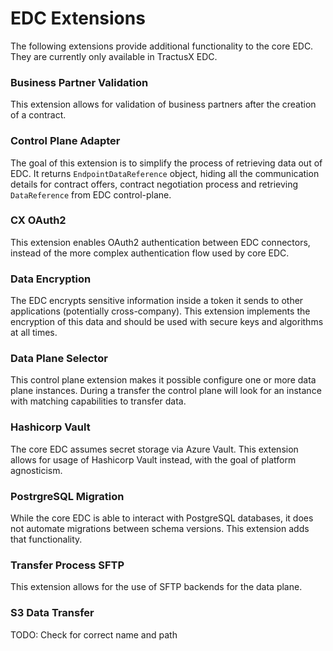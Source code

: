 # EDC Extensions

The following extensions provide additional functionality to the core EDC.
They are currently only available in TractusX EDC. 

### Business Partner Validation

This extension allows for validation of business partners after the creation of a contract.

### Control Plane Adapter

The goal of this extension is to simplify the process of retrieving data out of EDC.
It returns `EndpointDataReference` object, hiding all the communication details for contract offers,
contract negotiation process and retrieving `DataReference` from EDC control-plane.

### CX OAuth2

This extension enables OAuth2 authentication between EDC connectors,
instead of the more complex authentication flow used by core EDC.

### Data Encryption

The EDC encrypts sensitive information inside a token it sends to other applications (potentially cross-company).
This extension implements the encryption of this data and should be used with secure keys and algorithms at all times.

### Data Plane Selector

This control plane extension makes it possible configure one or more data plane instances.
During a transfer the control plane will look for an instance with matching capabilities to transfer data.

### Hashicorp Vault

The core EDC assumes secret storage via Azure Vault.
This extension allows for usage of Hashicorp Vault instead,
with the goal of platform agnosticism.

### PostrgreSQL Migration

While the core EDC is able to interact with PostgreSQL databases,
it does not automate migrations between schema versions.
This extension adds that functionality.

### Transfer Process SFTP

This extension allows for the use of SFTP backends for the data plane.

### S3 Data Transfer

TODO: Check for correct name and path